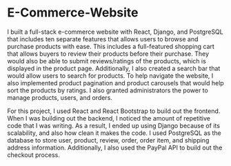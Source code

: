 # E-Commerce-Website
I built a full-stack e-commerce website with React, Django, and PostgreSQL that includes ten separate features that allows users to browse and purchase products with ease. This includes a full-featured shopping cart that allows buyers to review their products before their purchase. They would also be able to submit reviews/ratings of the products, which is displayed in the product page. Additionally, I also created a search bar that would allow users to search for products. To help navigate the website, I also implemented product pagination and product carousels that would help sort the products by ratings. I also granted administrators the power to manage products, users, and orders.

For this project, I used React and React Bootstrap to build out the frontend. When I was building out the backend, I noticed the amount of repetitive code that I was writing. As a result, I ended up using Django because of its scalability, and also how clean it makes the code. I used PostgreSQL as the database to store user, product, review, order, order item, and shipping address information. Additionally, I also used the PayPal API to build out the checkout process.
